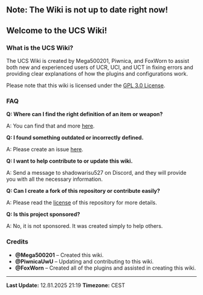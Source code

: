 ## Note: The Wiki is not up to date right now! ##

## Welcome to the UCS Wiki! ##

### What is the UCS Wiki? ###

The UCS Wiki is created by Mega500201, Piwnica, and FoxWorn to assist both new and experienced users of UCR, UCI, and UCT in fixing errors and providing clear explanations of how the plugins and configurations work.

Please note that this wiki is licensed under the [GPL 3.0 License](https://github.com/Mega500201/UCS-Wiki/blob/main/LICENSE).

### FAQ ###

**Q: Where can I find the right definition of an item or weapon?**

A: You can find that and more [here](https://github.com/Mega500201/UCS-Wiki/tree/main/UCR%20Wiki/Useful%20Information).

**Q: I found something outdated or incorrectly defined.**

A: Please create an issue [here](https://github.com/Mega500201/UCS-Wiki/issues).

**Q: I want to help contribute to or update this wiki.**

A: Send a message to shadowarisu527 on Discord, and they will provide you with all the necessary information.

**Q: Can I create a fork of this repository or contribute easily?**

A: Please read the [license](https://github.com/Mega500201/UCS-Wiki/blob/main/LICENSE) of this repository for more details.

**Q: Is this project sponsored?**

A: No, it is not sponsored. It was created simply to help others.

### Credits ###

- **@Mega500201** – Created this wiki.
- **@PiwnicaUwU** – Updating and contributing to this wiki.
- **@FoxWorn** – Created all of the plugins and assisted in creating this wiki.

---

**Last Update:** 12.ß1.2025 21:19
**Timezone:** CEST
